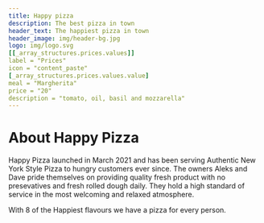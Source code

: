 ```yaml
---
title: Happy pizza
description: The best pizza in town
header_text: The happiest pizza in town
header_image: img/header-bg.jpg
logo: img/logo.svg
[[_array_structures.prices.values]]
label = "Prices"
icon = "content_paste"
[_array_structures.prices.values.value]
meal = "Margherita"
price = "20"
description = "tomato, oil, basil and mozzarella"
---
```


# About Happy Pizza

Happy Pizza launched in March 2021 and has been serving Authentic New York Style Pizza to hungry customers ever since. The owners Aleks and Dave pride themselves on providing quality fresh product with no presevatives and fresh rolled dough daily. They hold a high standard of service in the most welcoming and relaxed atmosphere.

With 8 of the Happiest flavours we have a pizza for every person.
